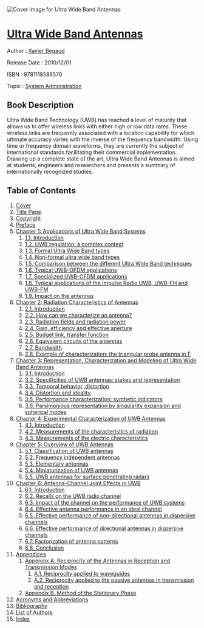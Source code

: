 ![Cover image for Ultra Wide Band Antennas](https://imgdetail.ebookreading.net/cover/cover/system_admin/EB9781118586570.jpg)

[Ultra Wide Band Antennas](https://ebookreading.net/view/book/Ultra+Wide+Band+Antennas-EB9781118586570_1.html "Ultra Wide Band Antennas")
====================================================================================================================

Author : [Xavier Begaud](https://ebookreading.net/search/author/Xavier+Begaud)

Release Date : 2010/12/01

ISBN : 9781118586570

Topic : [System Administration](https://ebookreading.net/search/category/system-administration)

Book Description
-----------------

Ultra Wide Band Technology (UWB) has reached a level of maturity that allows us to offer wireless links with either high or low data rates. These wireless links are frequently associated with a location capability for which ultimate accuracy varies with the inverse of the frequency bandwidth. Using time or frequency domain waveforms, they are currently the subject of international standards facilitating their commercial implementation. Drawing up a complete state of the art, Ultra Wide Band Antennas is aimed at students, engineers and researchers and presents a summary of internationally recognized studies.
              
Table of Contents
-----------------

1. [Cover](https://ebookreading.net/view/book/Ultra+Wide+Band+Antennas-EB9781118586570_1.html)
1. [Title Page](https://ebookreading.net/view/book/Ultra+Wide+Band+Antennas-EB9781118586570_3.html)
1. [Copyright](https://ebookreading.net/view/book/Ultra+Wide+Band+Antennas-EB9781118586570_4.html)
1. [Preface](https://ebookreading.net/view/book/Ultra+Wide+Band+Antennas-EB9781118586570_5.html)
1. [Chapter 1: Applications of Ultra Wide Band Systems](https://ebookreading.net/view/book/Ultra+Wide+Band+Antennas-EB9781118586570_6.html)
    1. [1.1. Introduction](https://ebookreading.net/view/book/Ultra+Wide+Band+Antennas-EB9781118586570_6.html#ch1_sec1)
    1. [1.2. UWB regulation: a complex context](https://ebookreading.net/view/book/Ultra+Wide+Band+Antennas-EB9781118586570_6.html#ch1_sec2)
    1. [1.3. Formal Ultra Wide Band types](https://ebookreading.net/view/book/Ultra+Wide+Band+Antennas-EB9781118586570_6.html#ch1_sec3)
    1. [1.4. Non-formal ultra wide band types](https://ebookreading.net/view/book/Ultra+Wide+Band+Antennas-EB9781118586570_6.html#ch1_sec4)
    1. [1.5. Comparison between the different Ultra Wide Band techniques](https://ebookreading.net/view/book/Ultra+Wide+Band+Antennas-EB9781118586570_6.html#ch1_sec5)
    1. [1.6. Typical UWB-OFDM applications](https://ebookreading.net/view/book/Ultra+Wide+Band+Antennas-EB9781118586570_6.html#ch1_sec6)
    1. [1.7. Specialized UWB-OFDM applications](https://ebookreading.net/view/book/Ultra+Wide+Band+Antennas-EB9781118586570_6.html#ch1_sec7)
    1. [1.8. Typical applications of the Impulse Radio UWB, UWB-FH and UWB-FM](https://ebookreading.net/view/book/Ultra+Wide+Band+Antennas-EB9781118586570_6.html#ch1_sec8)
    1. [1.9. Impact on the antennas](https://ebookreading.net/view/book/Ultra+Wide+Band+Antennas-EB9781118586570_6.html#ch1_sec9)
1. [Chapter 2: Radiation Characteristics of Antennas](https://ebookreading.net/view/book/Ultra+Wide+Band+Antennas-EB9781118586570_7.html)
    1. [2.1. Introduction](https://ebookreading.net/view/book/Ultra+Wide+Band+Antennas-EB9781118586570_7.html#ch2_sec1)
    1. [2.2. How can we characterize an antenna?](https://ebookreading.net/view/book/Ultra+Wide+Band+Antennas-EB9781118586570_7.html#ch2_sec2)
    1. [2.3. Radiation fields and radiation power](https://ebookreading.net/view/book/Ultra+Wide+Band+Antennas-EB9781118586570_7.html#ch2_sec3)
    1. [2.4. Gain, efficiency and effective aperture](https://ebookreading.net/view/book/Ultra+Wide+Band+Antennas-EB9781118586570_7.html#ch2_sec4)
    1. [2.5. Budget link, transfer function](https://ebookreading.net/view/book/Ultra+Wide+Band+Antennas-EB9781118586570_7.html#ch2_sec5)
    1. [2.6. Equivalent circuits of the antennas](https://ebookreading.net/view/book/Ultra+Wide+Band+Antennas-EB9781118586570_7.html#ch2_sec6)
    1. [2.7. Bandwidth](https://ebookreading.net/view/book/Ultra+Wide+Band+Antennas-EB9781118586570_7.html#ch2_sec7)
    1. [2.8. Example of characterization: the triangular probe antenna in F](https://ebookreading.net/view/book/Ultra+Wide+Band+Antennas-EB9781118586570_7.html#ch2_sec8)
1. [Chapter 3: Representation, Characterization and Modeling of Ultra Wide Band Antennas](https://ebookreading.net/view/book/Ultra+Wide+Band+Antennas-EB9781118586570_8.html)
    1. [3.1. Introduction](https://ebookreading.net/view/book/Ultra+Wide+Band+Antennas-EB9781118586570_8.html#ch3_sec1)
    1. [3.2. Specificities of UWB antennas: stakes and representation](https://ebookreading.net/view/book/Ultra+Wide+Band+Antennas-EB9781118586570_8.html#ch3_sec2)
    1. [3.3. Temporal behavior, distortion](https://ebookreading.net/view/book/Ultra+Wide+Band+Antennas-EB9781118586570_8.html#ch3_sec3)
    1. [3.4. Distortion and ideality](https://ebookreading.net/view/book/Ultra+Wide+Band+Antennas-EB9781118586570_8.html#ch3_sec4)
    1. [3.5. Performance characterization: synthetic indicators](https://ebookreading.net/view/book/Ultra+Wide+Band+Antennas-EB9781118586570_8.html#ch3_sec5)
    1. [3.6. Parsimonious representation by singularity expansion and spherical modes](https://ebookreading.net/view/book/Ultra+Wide+Band+Antennas-EB9781118586570_8.html#ch3_sec6)
1. [Chapter 4: Experimental Characterization of UWB Antennas](https://ebookreading.net/view/book/Ultra+Wide+Band+Antennas-EB9781118586570_9.html)
    1. [4.1. Introduction](https://ebookreading.net/view/book/Ultra+Wide+Band+Antennas-EB9781118586570_9.html#ch4_sec1)
    1. [4.2. Measurements of the characteristics of radiation](https://ebookreading.net/view/book/Ultra+Wide+Band+Antennas-EB9781118586570_9.html#ch4_sec2)
    1. [4.3. Measurements of the electric characteristics](https://ebookreading.net/view/book/Ultra+Wide+Band+Antennas-EB9781118586570_9.html#ch4_sec3)
1. [Chapter 5: Overview of UWB Antennas](https://ebookreading.net/view/book/Ultra+Wide+Band+Antennas-EB9781118586570_10.html)
    1. [5.1. Classification of UWB antennas](https://ebookreading.net/view/book/Ultra+Wide+Band+Antennas-EB9781118586570_10.html#ch5_sec1)
    1. [5.2. Frequency independent antennas](https://ebookreading.net/view/book/Ultra+Wide+Band+Antennas-EB9781118586570_10.html#ch5_sec2)
    1. [5.3. Elementary antennas](https://ebookreading.net/view/book/Ultra+Wide+Band+Antennas-EB9781118586570_10.html#ch5_sec3)
    1. [5.4. Miniaturization of UWB antennas](https://ebookreading.net/view/book/Ultra+Wide+Band+Antennas-EB9781118586570_10.html#ch5_sec4)
    1. [5.5. UWB antennas for surface penetrating radars](https://ebookreading.net/view/book/Ultra+Wide+Band+Antennas-EB9781118586570_10.html#ch5_sec5)
1. [Chapter 6: Antenna-Channel Joint Effects in UWB](https://ebookreading.net/view/book/Ultra+Wide+Band+Antennas-EB9781118586570_11.html)
    1. [6.1. Introduction](https://ebookreading.net/view/book/Ultra+Wide+Band+Antennas-EB9781118586570_11.html#ch6_sec1)
    1. [6.2. Recalls on the UWB radio channel](https://ebookreading.net/view/book/Ultra+Wide+Band+Antennas-EB9781118586570_11.html#ch6_sec2)
    1. [6.3. Impact of the channel on the performance of UWB systems](https://ebookreading.net/view/book/Ultra+Wide+Band+Antennas-EB9781118586570_11.html#ch6_sec3)
    1. [6.4. Effective antenna performance in an ideal channel](https://ebookreading.net/view/book/Ultra+Wide+Band+Antennas-EB9781118586570_11.html#ch6_sec4)
    1. [6.5. Effective performance of non-directional antennas in dispersive channels](https://ebookreading.net/view/book/Ultra+Wide+Band+Antennas-EB9781118586570_11.html#ch6_sec5)
    1. [6.6. Effective performance of directional antennas in dispersive channels](https://ebookreading.net/view/book/Ultra+Wide+Band+Antennas-EB9781118586570_11.html#ch6_sec6)
    1. [6.7. Factorization of antenna patterns](https://ebookreading.net/view/book/Ultra+Wide+Band+Antennas-EB9781118586570_11.html#ch6_sec7)
    1. [6.8. Conclusion](https://ebookreading.net/view/book/Ultra+Wide+Band+Antennas-EB9781118586570_11.html#ch6_sec8)
1. [Appendices](https://ebookreading.net/view/book/Ultra+Wide+Band+Antennas-EB9781118586570_12.html)
    1. [Appendix A. Reciprocity of the Antennas in Reception and Transmission Modes](https://ebookreading.net/view/book/Ultra+Wide+Band+Antennas-EB9781118586570_13.html)
        1. [A.1. Reciprocity applied to waveguides](https://ebookreading.net/view/book/Ultra+Wide+Band+Antennas-EB9781118586570_13.html#appa_sec1)
        1. [A.2. Reciprocity applied to the passive antennas in transmission and reception](https://ebookreading.net/view/book/Ultra+Wide+Band+Antennas-EB9781118586570_13.html#appa_sec2)
    1. [Appendix B. Method of the Stationary Phase](https://ebookreading.net/view/book/Ultra+Wide+Band+Antennas-EB9781118586570_14.html)
1. [Acronyms and Abbreviations](https://ebookreading.net/view/book/Ultra+Wide+Band+Antennas-EB9781118586570_15.html)
1. [Bibliography](https://ebookreading.net/view/book/Ultra+Wide+Band+Antennas-EB9781118586570_16.html)
1. [List of Authors](https://ebookreading.net/view/book/Ultra+Wide+Band+Antennas-EB9781118586570_17.html)
1. [Index](https://ebookreading.net/view/book/Ultra+Wide+Band+Antennas-EB9781118586570_18.html)

